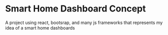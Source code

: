 # Smart Home Dashboard Concept
A project using react, bootsrap, and many js frameworks that represents my idea of a smart home dashboards
